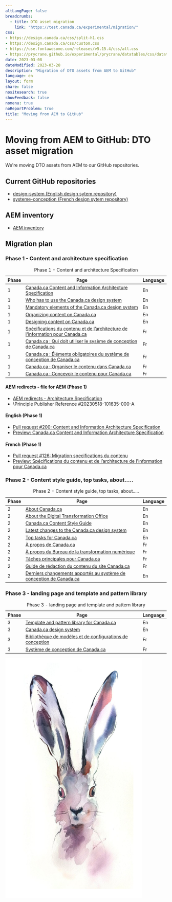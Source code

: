 ```yaml
---
altLangPage: false
breadcrumbs:
  - title: DTO asset migration
    link: "https://test.canada.ca/experimental/migration/"
css:
- https://design.canada.ca/css/split-h1.css
- https://design.canada.ca/css/custom.css
- https://use.fontawesome.com/releases/v5.15.4/css/all.css
- https://prycrane.github.io/experimental/prycrane/datatables/css/datatables-fun.css
date: 2023-03-08
dateModified: 2023-03-28
description: "Migration of DTO assets from AEM to GitHub"
language: en
layout: form
share: false
nositesearch: true
showFeedback: false
nomenu: true
noReportProblem: true
title: "Moving from AEM to GitHub"
---
```

<div class="row">
  <div class="col-md-8">
    <h1 property="name" id="wb-cont" dir="ltr"><span class="stacked"><span>Moving from AEM to GitHub</span>: <span>DTO asset migration</span></span></h1>
    <p>We're moving DTO assets from AEM to our GitHub repositories.</p>
    <h2 class="h3 mrgn-tp-lg">Current GitHub repositories</h2>
    <ul class="fa-ul">
      <li><span class="fa-li"><span class="fas fa-code-branch"></span></span><a href="https://github.com/canada-ca/design-system">design-system (English design sytem repository)</a></li>
      <li><span class="fa-li"><span class="fas fa-code-branch"></span></span><a href="https://github.com/canada-ca/systeme-conception">systeme-conception (French design sytem repository)</a></li>
    </ul>
    <h2 class="h3 mrgn-tp-lg">AEM inventory</h2>
    <ul class="fa-ul">
      <li><span class="fa-li"><span class="fab fa-google-drive"></span></span><a href="https://docs.google.com/spreadsheets/d/1xbBwK4ximVygzuqV0Ie-cbQjEDvyVQLfZExcbLsupkw">AEM inventory</a></li>
    </ul>
    <h2 class="h3 mrgn-tp-lg">Migration plan</h2>
    <h3 class="h4 mrgn-tp-lg">Phase 1 - Content and architecture specification</h3>
    <section class="panel panel-default mrgn-tp-lg mrgn-bttm-lg">
      <table class="table small table-striped table-bordered table-responsive">
        <caption class="wb-inv">
        Phase 1 - Content and architecture Specification
        </caption>
        <thead>
          <tr>
            <th class="text-center col-md-1">Phase</th>
            <th class="col-md-9">Page</th>
            <th class="text-center col-md-2">Language</th>
          </tr>
        </thead>
        <tbody>
          <tr>
            <td class="text-center">1</td>
            <td><a href="https://www.canada.ca/en/treasury-board-secretariat/services/government-communications/canada-content-information-architecture-specification.html">Canada.ca Content and Information Architecture Specification</a></td>
            <td class="text-center">En</td>
          </tr>
          <tr>
            <td class="text-center">1</td>
            <td><a href="https://www.canada.ca/en/treasury-board-secretariat/services/government-communications/canada-content-information-architecture-specification/usage-canadaca-design.html">Who has to use the Canada.ca design system</a></td>
            <td class="text-center">En</td>
          </tr>
          <tr>
            <td class="text-center">1</td>
            <td><a href="https://www.canada.ca/en/treasury-board-secretariat/services/government-communications/canada-content-information-architecture-specification/mandatory-elements.html">Mandatory elements of the Canada.ca design system</a></td>
            <td class="text-center">En</td>
          </tr>
          <tr>
            <td class="text-center">1</td>
            <td><a href="https://www.canada.ca/en/treasury-board-secretariat/services/government-communications/canada-content-information-architecture-specification/organizing-content.html">Organizing content on Canada.ca</a></td>
            <td class="text-center">En</td>
          </tr>
          <tr>
            <td class="text-center">1</td>
            <td><a href="https://www.canada.ca/en/treasury-board-secretariat/services/government-communications/canada-content-information-architecture-specification/templates.html">Designing content on Canada.ca</a></td>
            <td class="text-center">En</td>
          </tr>
          <tr>
            <td class="text-center">1</td>
            <td><a href="https://www.canada.ca/fr/secretariat-conseil-tresor/services/communications-gouvernementales/specifications-contenu-architecture-information-canada.html">Spécifications du contenu et de l’architecture de l'information pour Canada.ca</a></td>
            <td class="text-center">Fr</td>
          </tr>
          <tr>
            <td class="text-center">1</td>
            <td><a href="https://www.canada.ca/fr/secretariat-conseil-tresor/services/communications-gouvernementales/specifications-contenu-architecture-information-canada/utilisation-concept-canadaca.html">Canada.ca : Qui doit utiliser le sysème de conception de Canada.ca</a></td>
            <td class="text-center">Fr</td>
          </tr>
          <tr>
            <td class="text-center">1</td>
            <td><a href="https://www.canada.ca/fr/secretariat-conseil-tresor/services/communications-gouvernementales/specifications-contenu-architecture-information-canada/elements-obligatoires.html">Canada.ca : Éléments obligatoires du système de conception de Canada.ca</a></td>
            <td class="text-center">Fr</td>
          </tr>
          <tr>
            <td class="text-center">1</td>
            <td><a href="https://www.canada.ca/fr/secretariat-conseil-tresor/services/communications-gouvernementales/specifications-contenu-architecture-information-canada/organiser-contenu.html">Canada.ca : Organiser le contenu dans Canada.ca</a></td>
            <td class="text-center">Fr</td>
          </tr>
          <tr>
            <td class="text-center">1</td>
            <td><a href="https://www.canada.ca/fr/secretariat-conseil-tresor/services/communications-gouvernementales/specifications-contenu-architecture-information-canada/modeles.html">Canada.ca : Concevoir le contenu pour Canada.ca</a></td>
            <td class="text-center">Fr</td>
          </tr>
        </tbody>
      </table>
      <footer class="panel-footer small">
        <h4 class="h5 mrgn-tp-lg">AEM redirects - file for AEM (Phase 1)</h4>
        <ul class="fa-ul">
          <li><span class="fa-li"><span class="fas fa-directions"></span></span><a href="https://docs.google.com/spreadsheets/d/1DL6_TF12ddaT2dzX-Zvulp8G-nviOxkP40h0fNzL14g/edit#gid=0">AEM redirects - Architecture Specification</a></li>
          <li>\Principle Publisher Reference #20230518-101635-000-A</li>
        </ul>
        <h4 class="h5 mrgn-tp-lg">English (Phase 1)</h4>
        <ul class="fa-ul">
          <li><span class="fa-li"><span class="fas fa-code-branch"></span></span><a href="https://github.com/canada-ca/design-system/pull/200">Pull request #200: Content and Information Architecture Specification</a></li>
          <li><span class="fa-li"><span class="fas fas fa-code"></span></span><a href="https://deploy-preview-200--design-system-canada-ca.netlify.app/architecture/canada-content-information-architecture-specification.html">Preview: Canada.ca Content and Information Architecture Specification</a></li>
        </ul>
        <h4 class="h5 mrgn-tp-lg">French (Phase 1)</h4>
        <ul class="fa-ul">
          <li><span class="fa-li"><span class="fas fa-code-branch"></span></span><a href="https://github.com/canada-ca/systeme-conception/pull/126">Pull request #126: Migration specifications du contenu</a></li>
          <li><span class="fa-li"><span class="fas fas fa-code"></span></span><a href="https://deploy-preview-126--systeme-conception-canada-ca.netlify.app/architecture/specifications-contenu-architecture-information-canada.html">Preview: Spécifications du contenu et de l’architecture de l'information pour Canada.ca</a></li>
        </ul>
      </footer>
    </section>
    <h3 class="h4 mrgn-tp-lg">Phase 2 - Content style guide, top tasks, about.....</h3>
    <section class="panel panel-default mrgn-tp-lg">
      <table class="table small table-striped table-bordered table-responsive">
        <caption class="wb-inv">
        Phase 2 - Content style guide, top tasks, about.....
        </caption>
        <thead>
          <tr>
            <th class="text-center col-md-1">Phase</th>
            <th class="col-md-9">Page</th>
            <th class="text-center col-md-2">Language</th>
          </tr>
        </thead>
        <tbody>
          <tr>
            <td class="text-center">2</td>
            <td><a href="https://www.canada.ca/en/government/about.html">About Canada.ca</a></td>
            <td class="text-center">En</td>
          </tr>
          <tr>
            <td class="text-center">2</td>
            <td><a href="https://www.canada.ca/en/government/about/about-digital-transformation-office.html">About the Digital Transformation Office</a></td>
            <td class="text-center">En</td>
          </tr>
          <tr>
            <td class="text-center">2</td>
            <td><a href="https://www.canada.ca/en/treasury-board-secretariat/services/government-communications/canada-content-style-guide.html">Canada.ca Content Style Guide</a></td>
            <td class="text-center">En</td>
          </tr>
          <tr>
            <td class="text-center">2</td>
            <td><a href="https://www.canada.ca/en/government/about/design-system/latest-changes.html">Latest changes to the Canada.ca design system</a></td>
            <td class="text-center">En</td>
          </tr>
          <tr>
            <td class="text-center">2</td>
            <td><a href="https://www.canada.ca/en/government/about/top-tasks-for-canada-ca.html">Top tasks for Canada.ca</a></td>
            <td class="text-center">En</td>
          </tr>
          <tr>
            <td class="text-center">2</td>
            <td><a href="https://www.canada.ca/fr/gouvernement/a-propos.html">À propos de Canada.ca</a></td>
            <td class="text-center">Fr</td>
          </tr>
          <tr>
            <td class="text-center">2</td>
            <td><a href="https://www.canada.ca/fr/gouvernement/a-propos/a-propos-bureau-transformation-numerique.html">À propos du Bureau de la transformation numérique</a></td>
            <td class="text-center">Fr</td>
          </tr>
          <tr>
            <td class="text-center">2</td>
            <td><a href="https://www.canada.ca/fr/gouvernement/a-propos/taches-principales-pour-canada-ca.html">Tâches principales pour Canada.ca</a></td>
            <td class="text-center">Fr</td>
          </tr>
          <tr>
            <td class="text-center">2</td>
            <td><a href="https://www.canada.ca/fr/secretariat-conseil-tresor/services/communications-gouvernementales/guide-redaction-contenu-canada.html">Guide de rédaction du contenu du site Canada.ca</a></td>
            <td class="text-center">Fr</td>
          </tr>
          <tr>
            <td class="text-center">2</td>
            <td><a href="https://www.canada.ca/fr/gouvernement/a-propos/systeme-conception/derniers-changements.html">Derniers changements apportés au système de conception de Canada.ca</a></td>
            <td class="text-center">En</td>
          </tr>
        </tbody>
      </table>
    </section>
    <h3 class="h4 mrgn-tp-lg">Phase 3 - landing page and template and pattern library</h3>
    <section class="panel panel-default mrgn-tp-lg">
      <table class="table small table-striped table-bordered table-responsive">
        <caption class="wb-inv">
        Phase 3 - landing page and template and pattern library
        </caption>
        <thead>
          <tr>
            <th class="text-center col-md-1">Phase</th>
            <th class="col-md-9">Page</th>
            <th class="text-center col-md-2">Language</th>
          </tr>
        </thead>
        <tbody>
          <tr>
            <td class="text-center">3</td>
            <td><a href="https://www.canada.ca/en/government/about/design-system/pattern-library.html">Template and pattern library for Canada.ca</a></td>
            <td class="text-center">En</td>
          </tr>
          <tr>
            <td class="text-center">3</td>
            <td><a href="https://www.canada.ca/en/government/about/design-system.html">Canada.ca design system</a></td>
            <td class="text-center">En</td>
          </tr>
          <tr>
            <td class="text-center">3</td>
            <td><a href="https://www.canada.ca/fr/gouvernement/a-propos/systeme-conception/bibliotheque-modeles.html">Bibliothèque de modèles et de configurations de conception</a></td>
            <td class="text-center">Fr</td>
          </tr>
          <tr>
            <td class="text-center">3</td>
            <td><a href="https://www.canada.ca/fr/gouvernement/a-propos/systeme-conception.html">Système de conception de Canada.ca</a></td>
            <td class="text-center">Fr</td>
          </tr>
        </tbody>
      </table>
    </section>
  </div>
  <div class="col-md-4">
    <div><img src="./images/bunny20.png" alt="" class="img-responsive"></div>
  </div>
</div>
